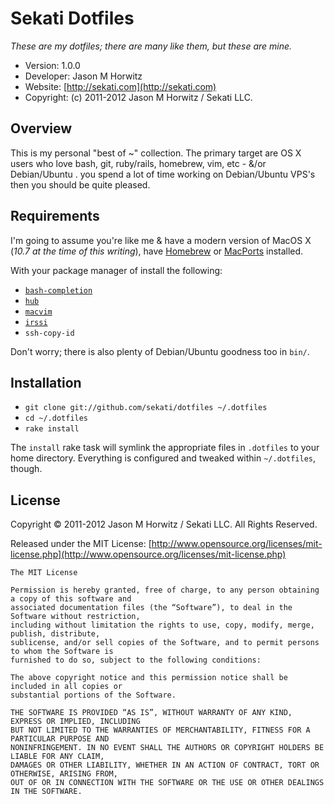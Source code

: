 Sekati Dotfiles
============================

_These are my dotfiles; there are many like them, but these are mine._ 

* Version: 1.0.0
* Developer: Jason M Horwitz
* Website: [http://sekati.com](http://sekati.com)
* Copyright: (c) 2011-2012 Jason M Horwitz / Sekati LLC.

## Overview

This is my personal "best of ~" collection. The primary target are OS X users who
love bash, git, ruby/rails, homebrew, vim, etc - &/or Debian/Ubuntu . 
you spend a lot of time working on Debian/Ubuntu VPS's then you should be quite 
pleased.

## Requirements

I'm going to assume you're like me & have a modern version of MacOS X (_10.7 at the time of this writing_), have [Homebrew](http://mxcl.github.com/homebrew/) or [MacPorts](http://www.macports.org/) installed. 

With your package manager of install the following: 

* [`bash-completion`](http://bash-completion.alioth.debian.org/)
* [`hub`](https://github.com/defunkt/hub)
* [`macvim`](http://macvim.org/OSX/index.php)
* [`irssi`](http://irssi.org/)
* `ssh-copy-id`

Don't worry; there is also plenty of Debian/Ubuntu goodness too in `bin/`.

## Installation

- `git clone git://github.com/sekati/dotfiles ~/.dotfiles`
- `cd ~/.dotfiles`
- `rake install`

The ``install`` rake task 
will symlink the appropriate files in `.dotfiles` to your home directory. Everything is 
configured and tweaked within `~/.dotfiles`, though.


License
-------------------------------------

Copyright © 2011-2012 Jason M Horwitz / Sekati LLC. All Rights Reserved.

Released under the MIT License: [http://www.opensource.org/licenses/mit-license.php](http://www.opensource.org/licenses/mit-license.php)

	The MIT License

	Permission is hereby granted, free of charge, to any person obtaining a copy of this software and 
	associated documentation files (the “Software”), to deal in the Software without restriction, 
	including without limitation the rights to use, copy, modify, merge, publish, distribute, 
	sublicense, and/or sell copies of the Software, and to permit persons to whom the Software is 
	furnished to do so, subject to the following conditions:

	The above copyright notice and this permission notice shall be included in all copies or 
	substantial portions of the Software.

	THE SOFTWARE IS PROVIDED “AS IS”, WITHOUT WARRANTY OF ANY KIND, EXPRESS OR IMPLIED, INCLUDING 
	BUT NOT LIMITED TO THE WARRANTIES OF MERCHANTABILITY, FITNESS FOR A PARTICULAR PURPOSE AND 
	NONINFRINGEMENT. IN NO EVENT SHALL THE AUTHORS OR COPYRIGHT HOLDERS BE LIABLE FOR ANY CLAIM, 
	DAMAGES OR OTHER LIABILITY, WHETHER IN AN ACTION OF CONTRACT, TORT OR OTHERWISE, ARISING FROM, 
	OUT OF OR IN CONNECTION WITH THE SOFTWARE OR THE USE OR OTHER DEALINGS IN THE SOFTWARE.	
	